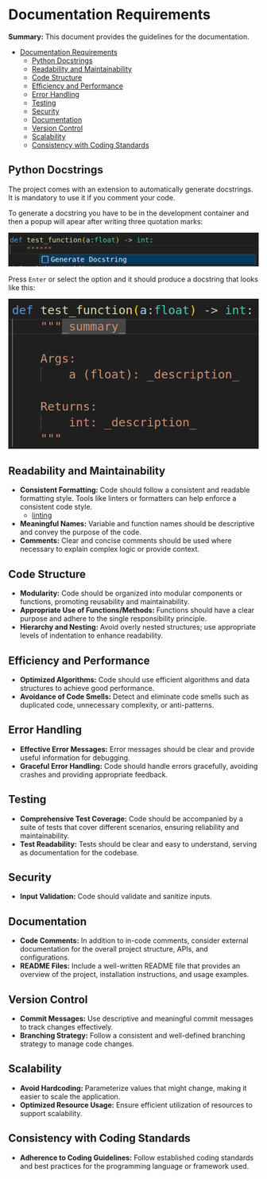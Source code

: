 # Documentation Requirements

**Summary:** This document provides the guidelines for the documentation.

- [Documentation Requirements](#documentation-requirements)
  - [Python Docstrings](#python-docstrings)
  - [Readability and Maintainability](#readability-and-maintainability)
  - [Code Structure](#code-structure)
  - [Efficiency and Performance](#efficiency-and-performance)
  - [Error Handling](#error-handling)
  - [Testing](#testing)
  - [Security](#security)
  - [Documentation](#documentation)
  - [Version Control](#version-control)
  - [Scalability](#scalability)
  - [Consistency with Coding Standards](#consistency-with-coding-standards)

## Python Docstrings

The project comes with an extension to automatically generate docstrings. It is mandatory to use it if you comment your code.

To generate a docstring you have to be in the development container and then a popup will apear after writing three quotation marks:

![docstring_popup.png](/doc/assets/development/docstring_popup.png)

Press `Enter` or select the option and it should produce a docstring that looks like this:

![docstring.png](/doc/assets/development/docstring.png)

## Readability and Maintainability

- **Consistent Formatting:** Code should follow a consistent and readable formatting style. Tools like linters or formatters can help enforce a consistent code style.
  - [linting](./linting.md)
- **Meaningful Names:** Variable and function names should be descriptive and convey the purpose of the code.
- **Comments:** Clear and concise comments should be used where necessary to explain complex logic or provide context.

## Code Structure

- **Modularity:** Code should be organized into modular components or functions, promoting reusability and maintainability.
- **Appropriate Use of Functions/Methods:** Functions should have a clear purpose and adhere to the single responsibility principle.
- **Hierarchy and Nesting:** Avoid overly nested structures; use appropriate levels of indentation to enhance readability.

## Efficiency and Performance

- **Optimized Algorithms:** Code should use efficient algorithms and data structures to achieve good performance.
- **Avoidance of Code Smells:** Detect and eliminate code smells such as duplicated code, unnecessary complexity, or anti-patterns.

## Error Handling

- **Effective Error Messages:** Error messages should be clear and provide useful information for debugging.
- **Graceful Error Handling:** Code should handle errors gracefully, avoiding crashes and providing appropriate feedback.

## Testing

- **Comprehensive Test Coverage:** Code should be accompanied by a suite of tests that cover different scenarios, ensuring reliability and maintainability.
- **Test Readability:** Tests should be clear and easy to understand, serving as documentation for the codebase.

## Security

- **Input Validation:** Code should validate and sanitize inputs.

## Documentation

- **Code Comments:** In addition to in-code comments, consider external documentation for the overall project structure, APIs, and configurations.
- **README Files:** Include a well-written README file that provides an overview of the project, installation instructions, and usage examples.

## Version Control

- **Commit Messages:** Use descriptive and meaningful commit messages to track changes effectively.
- **Branching Strategy:** Follow a consistent and well-defined branching strategy to manage code changes.

## Scalability

- **Avoid Hardcoding:** Parameterize values that might change, making it easier to scale the application.
- **Optimized Resource Usage:** Ensure efficient utilization of resources to support scalability.

## Consistency with Coding Standards

- **Adherence to Coding Guidelines:** Follow established coding standards and best practices for the programming language or framework used.
